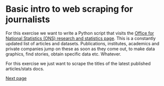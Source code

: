 # Basic intro to web scraping for journalists

For this exercise we want to write a Python script that visits the [Office for National Statistics (ONS) research and statistics page](https://www.gov.uk/search/research-and-statistics). This is a constantly updated list of articles and datasets. Publications, institutes, academics and private companies jump on these as soon as they come out, to make data graphics, find stories, obtain specific data etc. Whatever. 

For this exercise we just want to scrape the titles of the latest published articles/stats docs.

[Next page](https://github.com/jdm79/basic-bs4/blob/main/2-web-scraping-set-up.md)